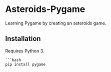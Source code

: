 # Asteroids-Pygame
Learning Pygame by creating an asteroids game. 

## Installation
Requires Python 3.

    ```bash
    pip install pygame

